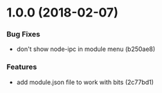 <a name="1.0.0"></a>
# 1.0.0 (2018-02-07)


### Bug Fixes

* don't show node-ipc in module menu   (b250ae8)


### Features

* add module.json file to work with bits   (2c77bd1)

